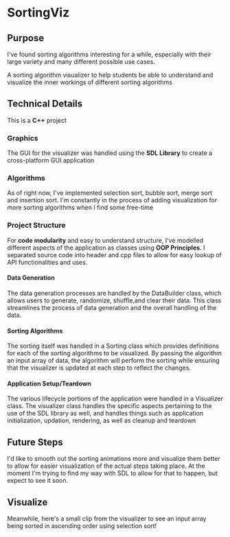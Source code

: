 # SortingViz


## Purpose
I've found sorting algorithms interesting for a while, especially with their large variety and many different possible use cases.

A sorting algorithm visualizer to help students be able to understand and visualize the inner workings of different sorting algorithms


## Technical Details
This is a **C++** project

### Graphics
The GUI for the visualizer was handled using the **SDL Library** to create a cross-platform GUI application

### Algorithms
As of right now, I've implemented selection sort, bubble sort, merge sort and insertion sort. I'm constantly in the process of adding visualization for more sorting algorithms when I find some free-time


### Project Structure
For **code modularity** and easy to understand structure, I've modelled different aspects of the application as classes using **OOP Principles**. I separated source code into header and cpp files to allow for easy lookup of API functionalities and uses.

#### Data Generation
The data generation processes are handled by the DataBuilder class, which allows users to generate, randomize, shuffle,and clear their data. This class streamlines the process of data generation and the overall handling of the data. 

#### Sorting Algorithms
The sorting itself was handled in a Sorting class which provides definitions for each of the sorting algorithms to be visualized.
By passing the algorithm an input array of data, the algorithm will perform the sorting while ensuring that the visualizer is updated at each step to reflect the changes.

#### Application Setup/Teardown
The various lifecycle portions of the application were handled in a Visualizer class. The visualizer class handles the specific aspects pertaining to the use of the SDL library as well, and handles things such as application initialization, updation, rendering, as well as cleanup and teardown

## Future Steps
I'd like to smooth out the sorting animations more and visualize them better to allow for easier visualization of the actual steps taking place. At the moment I'm trying to find my way with SDL to allow for that to happen, but expect to see it soon.

## Visualize
Meanwhile, here's a small clip from the visualizer to see an input array being sorted in ascending order using selection sort!
